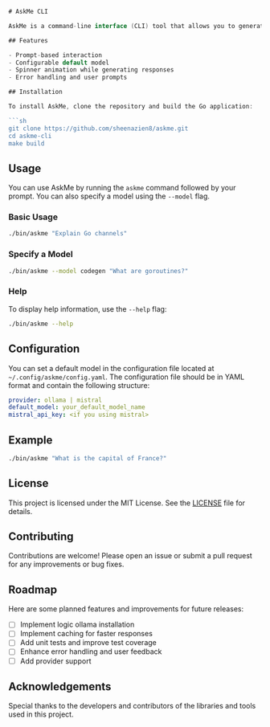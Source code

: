 ```go
# AskMe CLI

AskMe is a command-line interface (CLI) tool that allows you to generate responses based on a given prompt using a specified model. This tool is designed to be simple and easy to use, providing a seamless experience for querying and generating responses.

## Features

- Prompt-based interaction
- Configurable default model
- Spinner animation while generating responses
- Error handling and user prompts

## Installation

To install AskMe, clone the repository and build the Go application:

```sh
git clone https://github.com/sheenazien8/askme.git
cd askme-cli
make build
```

## Usage

You can use AskMe by running the `askme` command followed by your prompt. You can also specify a model using the `--model` flag.

### Basic Usage

```sh
./bin/askme "Explain Go channels"
```

### Specify a Model

```sh
./bin/askme --model codegen "What are goroutines?"
```

### Help

To display help information, use the `--help` flag:

```sh
./bin/askme --help
```

## Configuration

You can set a default model in the configuration file located at `~/.config/askme/config.yaml`. The configuration file should be in YAML format and contain the following structure:

```yaml
provider: ollama | mistral
default_model: your_default_model_name
mistral_api_key: <if you using mistral>
```

## Example

```sh
./bin/askme "What is the capital of France?"
```

## License

This project is licensed under the MIT License. See the [LICENSE](LICENSE) file for details.

## Contributing

Contributions are welcome! Please open an issue or submit a pull request for any improvements or bug fixes.

## Roadmap

Here are some planned features and improvements for future releases:

- [ ] Implement logic ollama installation
- [ ] Implement caching for faster responses
- [ ] Add unit tests and improve test coverage
- [ ] Enhance error handling and user feedback
- [ ] Add provider support

## Acknowledgements

Special thanks to the developers and contributors of the libraries and tools used in this project.
